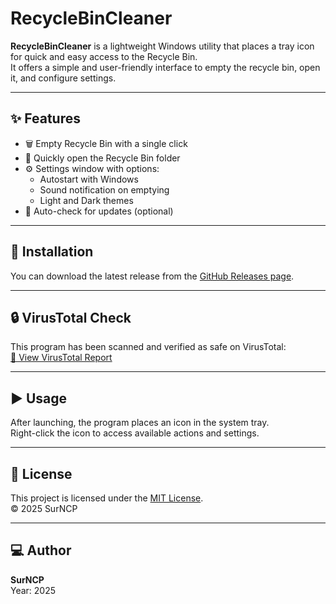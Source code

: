 # RecycleBinCleaner

**RecycleBinCleaner** is a lightweight Windows utility that places a tray icon for quick and easy access to the Recycle Bin.  
It offers a simple and user-friendly interface to empty the recycle bin, open it, and configure settings.

---

## ✨ Features

- 🗑️ Empty Recycle Bin with a single click  
- 📁 Quickly open the Recycle Bin folder  
- ⚙️ Settings window with options:
  - Autostart with Windows  
  - Sound notification on emptying  
  - Light and Dark themes    
- 🔄 Auto-check for updates (optional)

---

## 🚀 Installation

You can download the latest release from the [GitHub Releases page](https://github.com/Artur8-00/RecycleBinCleaner/releases).

---

## 🔒 VirusTotal Check

This program has been scanned and verified as safe on VirusTotal:  
[🔗 View VirusTotal Report](https://www.virustotal.com/gui/file/e3b0c44298fc1c149afbf4c8996fb92427ae41e4649b934ca495991b7852b855)

---

## ▶️ Usage

After launching, the program places an icon in the system tray.  
Right-click the icon to access available actions and settings.

---

## 📄 License

This project is licensed under the [MIT License](LICENSE).  
© 2025 SurNCP

---

## 💻 Author

**SurNCP**  
Year: 2025
